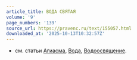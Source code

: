 ```yaml
---
article_title: ВОДА СВЯТАЯ
volume: '9'
page_numbers: '139'
source_url: https://pravenc.ru/text/155057.html
downloaded_at: '2025-10-13T10:32:57Z'
---
```


- см. статьи [Агиасма](https://pravenc.ru/text/Агиасма.html), [Вода](https://pravenc.ru/text/Вода.html), [Водоосвящение](https://pravenc.ru/text/Водоосвящение.html).
